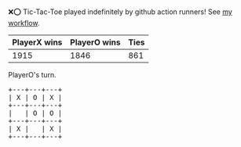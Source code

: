 :x::o: Tic-Tac-Toe played indefinitely by github action runners! See [my workflow](.github/workflows/play.yaml).

|PlayerX wins|PlayerO wins|Ties|
|-|-|-|
|1915|1846|861|

PlayerO's turn.

<pre>
+---+---+---+
| X | O | X |
+---+---+---+
|   | O | O |
+---+---+---+
| X |   | X |
+---+---+---+
</pre>